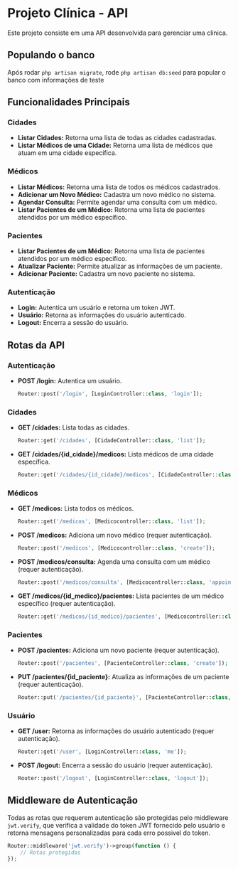 # Projeto Clínica - API

Este projeto consiste em uma API desenvolvida para gerenciar uma clínica.

## Populando o banco

Após rodar `php artisan migrate`, rode `php artisan db:seed` para popular o banco com informações de teste

## Funcionalidades Principais

### Cidades
- **Listar Cidades:** Retorna uma lista de todas as cidades cadastradas.
- **Listar Médicos de uma Cidade:** Retorna uma lista de médicos que atuam em uma cidade específica.

### Médicos
- **Listar Médicos:** Retorna uma lista de todos os médicos cadastrados.
- **Adicionar um Novo Médico:** Cadastra um novo médico no sistema.
- **Agendar Consulta:** Permite agendar uma consulta com um médico.
- **Listar Pacientes de um Médico:** Retorna uma lista de pacientes atendidos por um médico específico.

### Pacientes
- **Listar Pacientes de um Médico:** Retorna uma lista de pacientes atendidos por um médico específico.
- **Atualizar Paciente:** Permite atualizar as informações de um paciente.
- **Adicionar Paciente:** Cadastra um novo paciente no sistema.

### Autenticação
- **Login:** Autentica um usuário e retorna um token JWT.
- **Usuário:** Retorna as informações do usuário autenticado.
- **Logout:** Encerra a sessão do usuário.

## Rotas da API

### Autenticação
- **POST /login:** Autentica um usuário.
  ```php
  Router::post('/login', [LoginController::class, 'login']);
  ```

### Cidades
- **GET /cidades:** Lista todas as cidades.
  ```php
  Router::get('/cidades', [CidadeController::class, 'list']);
  ```
- **GET /cidades/{id_cidade}/medicos:** Lista médicos de uma cidade específica.
  ```php
  Router::get('/cidades/{id_cidade}/medicos', [CidadeController::class, 'listDoctors']);
  ```

### Médicos
- **GET /medicos:** Lista todos os médicos.
  ```php
  Router::get('/medicos', [Medicocontroller::class, 'list']);
  ```
- **POST /medicos:** Adiciona um novo médico (requer autenticação).
  ```php
  Router::post('/medicos', [Medicocontroller::class, 'create']);
  ```
- **POST /medicos/consulta:** Agenda uma consulta com um médico (requer autenticação).
  ```php
  Router::post('/medicos/consulta', [Medicocontroller::class, 'appointment']);
  ```
- **GET /medicos/{id_medico}/pacientes:** Lista pacientes de um médico específico (requer autenticação).
  ```php
  Router::get('/medicos/{id_medico}/pacientes', [Medicocontroller::class, 'doctorPatients']);
  ```

### Pacientes
- **POST /pacientes:** Adiciona um novo paciente (requer autenticação).
  ```php
  Router::post('/pacientes', [PacienteController::class, 'create']);
  ```
- **PUT /pacientes/{id_paciente}:** Atualiza as informações de um paciente (requer autenticação).
  ```php
  Router::put('/pacientes/{id_paciente}', [PacienteController::class, 'update']);
  ```

### Usuário
- **GET /user:** Retorna as informações do usuário autenticado (requer autenticação).
  ```php
  Router::get('/user', [LoginController::class, 'me']);
  ```
- **POST /logout:** Encerra a sessão do usuário (requer autenticação).
  ```php
  Router::post('/logout', [LoginController::class, 'logout']);
  ```

## Middleware de Autenticação

Todas as rotas que requerem autenticação são protegidas pelo middleware `jwt.verify`, que verifica a validade do token JWT fornecido pelo usuário e retorna mensagens personalizadas para cada erro possivel do token.

```php
Router::middleware('jwt.verify')->group(function () {
    // Rotas protegidas
});
```
